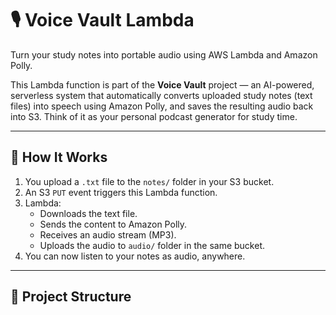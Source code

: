 # 🎙️ Voice Vault Lambda

Turn your study notes into portable audio using AWS Lambda and Amazon Polly.

This Lambda function is part of the **Voice Vault** project — an AI-powered, serverless system that automatically converts uploaded study notes (text files) into speech using Amazon Polly, and saves the resulting audio back into S3. Think of it as your personal podcast generator for study time.

---

## 🚀 How It Works

1. You upload a `.txt` file to the `notes/` folder in your S3 bucket.
2. An S3 `PUT` event triggers this Lambda function.
3. Lambda:
   - Downloads the text file.
   - Sends the content to Amazon Polly.
   - Receives an audio stream (MP3).
   - Uploads the audio to `audio/` folder in the same bucket.
4. You can now listen to your notes as audio, anywhere.

---

## 📁 Project Structure
